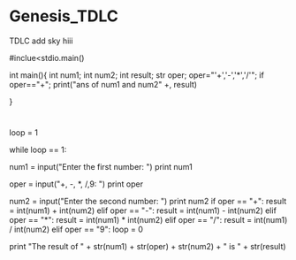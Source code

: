 # Genesis_TDLC
TDLC
add sky
hiii





#inclue<stdio.main()

int main(){
int num1;
int num2;
int result;
str oper;
oper="'+','-','*','/'";
if oper=="+";
print("ans of num1 and num2" +, result)




}



#
loop = 1

while loop == 1:    

  num1 = input("Enter the first number: ")
    print num1

   oper = input("+, -, *, /,9: ")
   print oper

   num2 = input("Enter the second number: ")
   print num2
   if oper == "+":
       result = int(num1) + int(num2)
   elif oper == "-":
        result = int(num1) - int(num2)
   elif oper == "*":
        result = int(num1) * int(num2)
   elif oper == "/":
        result = int(num1) / int(num2)
    elif oper == "9":
        loop = 0


print "The result of " + str(num1) + str(oper) + str(num2) + " is " + str(result)
